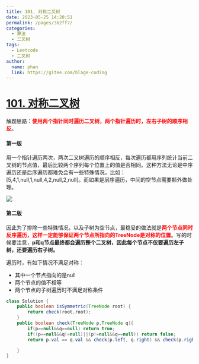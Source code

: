 ```yaml
---
title: 101. 对称二叉树
date: 2023-05-25 14:20:51
permalink: /pages/3b2ff7/
categories:
  - 算法
  - 二叉树
tags:
  - Leetcode
  - 二叉树
author: 
  name: phan
  link: https://gitee.com/blage-coding
---
```

# [101. 对称二叉树](https://leetcode.cn/problems/symmetric-tree/)

解题思路：<font color="red">**使用两个指针同时遍历二叉树，两个指针遍历时，左右子树的顺序相反**</font>。

#### 第一版

用一个指针遍历两次，两次二叉树遍历的顺序相反，每次遍历都用序列统计当前二叉树的节点值，最后比较两个序列每个位置上的值是否相同。这种方法无论是中序遍历还是后序遍历都难免会有一些特殊情况，比如：[5,4,1,null,1,null,4,2,null,2,null]。而如果是层序遍历，中间的空节点需要额外做处理。

![](https://jsd.cdn.zzko.cn/gh/blage-coding/picx-images-hosting@master/20230525/image.t7wo6k5ne5c.webp)



#### 第二版

因此为了排除一些特殊情况，以及子树为空节点，最稳妥的做法就是<font color="red">**两个节点同时反序遍历，这样一定能够保证两个节点所指向的TreeNode是对称的位置**</font>。写的时候要注意，**p和q节点最终都会遍历整个二叉树，因此每个节点不仅要遍历左子树，还要遍历右子树。**

遍历时，有如下情况不满足对称：

- 其中一个节点指向的是null
- 两个节点的值不相等
- 两个节点的子树遍历时不满足对称条件

```java
class Solution {
    public boolean isSymmetric(TreeNode root) {
        return check(root,root);
    }
    public boolean check(TreeNode p,TreeNode q){
        if(p==null&&q==null) return true;
        if((p==null&&q!=null)||(p!=null&&q==null)) return false;
        return p.val == q.val && check(p.left, q.right) && check(p.right, q.left);

    }
}
```



